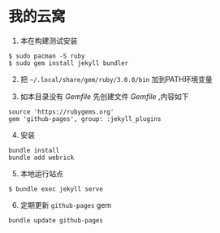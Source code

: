 # 我的云窝

1. 本在构建测试安装

```
$ sudo pacman -S ruby
$ sudo gem install jekyll bundler
```

2. 把 `~/.local/share/gem/ruby/3.0.0/bin` 加到PATH环境变量

3. 如本目录没有 _Gemfile_  先创建文件 _Gemfile_ ,内容如下
```
source 'https://rubygems.org'
gem 'github-pages', group: :jekyll_plugins
```

4. 安装
```
bundle install
bundle add webrick
```

5. 本地运行站点
```
$ bundle exec jekyll serve
```

6. 定期更新 `github-pages` gem 
```
bundle update github-pages
```
